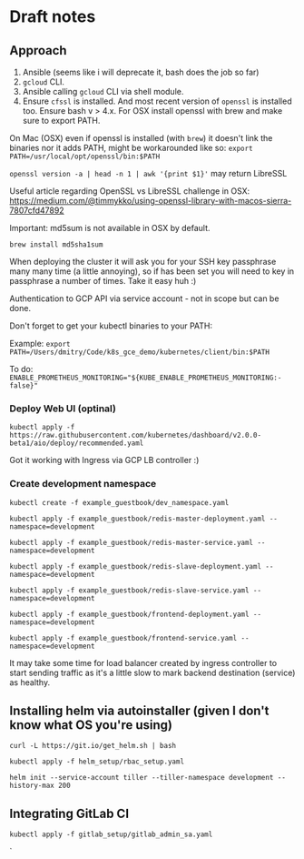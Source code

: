 # Draft notes

## Approach

1. Ansible (seems like i will deprecate it, bash does the job so far)
1. `gcloud` CLI.
1. Ansible calling `gcloud` CLI via shell module.
1. Ensure `cfssl` is installed. And most recent version of `openssl` is installed too. Ensure bash v > 4.x. For OSX install openssl with brew and make sure to export PATH.

On Mac (OSX) even if openssl is installed (with `brew`) it doesn't link the binaries nor it adds PATH, might be workarounded like so:
`export PATH=/usr/local/opt/openssl/bin:$PATH`

`openssl version -a | head -n 1 | awk '{print $1}'` may return LibreSSL

Useful article regarding OpenSSL vs LibreSSL challenge in OSX:
https://medium.com/@timmykko/using-openssl-library-with-macos-sierra-7807cfd47892

Important: md5sum is not available in OSX by default.

`brew install md5sha1sum`

When deploying the cluster it will ask you for your SSH key passphrase many many time (a little annoying), so if has been set you will need to key in passphrase a number of times. Take it easy huh :)

Authentication to GCP API via service account - not in scope but can be done.

Don't forget to get your kubectl binaries to your PATH:

Example:
`export PATH=/Users/dmitry/Code/k8s_gce_demo/kubernetes/client/bin:$PATH`


To do: `ENABLE_PROMETHEUS_MONITORING="${KUBE_ENABLE_PROMETHEUS_MONITORING:-false}"`

### Deploy Web UI (optinal)
`kubectl apply -f https://raw.githubusercontent.com/kubernetes/dashboard/v2.0.0-beta1/aio/deploy/recommended.yaml`

Got it working with Ingress via GCP LB controller :)

### Create development namespace
`kubectl create -f example_guestbook/dev_namespace.yaml`

`kubectl apply -f example_guestbook/redis-master-deployment.yaml --namespace=development`

`kubectl apply -f example_guestbook/redis-master-service.yaml --namespace=development`

`kubectl apply -f example_guestbook/redis-slave-deployment.yaml --namespace=development`

`kubectl apply -f example_guestbook/redis-slave-service.yaml --namespace=development`

`kubectl apply -f example_guestbook/frontend-deployment.yaml --namespace=development`

`kubectl apply -f example_guestbook/frontend-service.yaml --namespace=development`

It may take some time for load balancer created by ingress controller to start sending traffic as it's a little slow to mark backend destination (service) as healthy.

## Installing helm via autoinstaller (given I don't know what OS you're using)
`curl -L https://git.io/get_helm.sh | bash`

`kubectl apply -f helm_setup/rbac_setup.yaml`

`helm init --service-account tiller --tiller-namespace development --history-max 200`

## Integrating GitLab CI
`kubectl apply -f gitlab_setup/gitlab_admin_sa.yaml`

`
